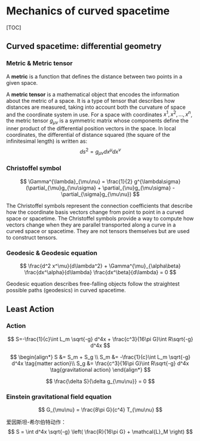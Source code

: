 # Mechanics of curved spacetime

[TOC]

## Curved spacetime: differential geometry

### Metric & Metric tensor

A **metric** is a function that defines the distance between two points in a given space.

A **metric tensor** is a mathematical object that encodes the information about the metric of a space. It is a type of tensor that describes how distances are measured, taking into account both the curvature of space and the coordinate system in use. For a space with coordinates $x^1, x^2, \dots, x^n$, the metric tensor $g_{\mu \nu}$ is a symmetric matrix whose components define the inner product of the differential position vectors in the space. In local coordinates, the differential of distance squared (the square of the infinitesimal length) is written as:
$$
ds^2 = g_{\mu \nu} dx^\mu dx^\nu
$$


### Christoffel symbol
$$
\Gamma^{\lambda}_{\mu\nu} = \frac{1}{2} g^{\lambda\sigma} (\partial_{\mu}g_{\nu\sigma} + \partial_{\nu}g_{\mu\sigma} - \partial_{\sigma}g_{\mu\nu})
$$

The Christoffel symbols represent the connection coefficients that describe how the coordinate basis vectors change from point to point in a curved space or spacetime. The Christoffel symbols provide a way to compute how vectors change when they are parallel transported along a curve in a curved space or spacetime. They are not tensors themselves but are used to construct tensors.


### Geodesic & Geodesic equation
$$
\frac{d^2 x^\mu}{d\lambda^2} + \Gamma^{\mu}_{\alpha\beta} \frac{dx^\alpha}{d\lambda} \frac{dx^\beta}{d\lambda} = 0
$$

Geodesic equation describes free-falling objects follow the straightest possible paths (geodesics) in curved spacetime.

## Least Action

### Action

$$
S=-\frac{1}{c}\int L_m \sqrt{-g} d^4x + \frac{c^3}{16\pi G}\int R\sqrt{-g} d^4x
$$


$$
\begin{align*}
S &= S_m + S_g  \\
S_m &= -\frac{1}{c}\int L_m \sqrt{-g} d^4x \tag{matter action}\\
S_g &= \frac{c^3}{16\pi G}\int R\sqrt{-g} d^4x \tag{gravitational action}
\end{align*}
$$



$$
\frac{\delta S}{\delta g_{\mu\nu}} = 0
$$



### Einstein gravitational field equation

$$
G_{\mu\nu} = \frac{8\pi G}{c^4} T_{\mu\nu}
$$

爱因斯坦-希尔伯特动作：
$$
S = \int d^4x \sqrt{-g} \left( \frac{R}{16\pi G} + \mathcal{L}_M \right)
$$
